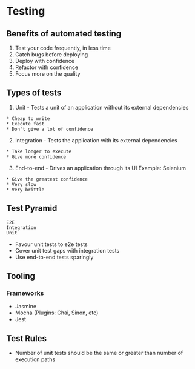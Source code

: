 # Testing

## Benefits of automated testing

1. Test your code frequently, in less time
2. Catch bugs before deploying
3. Deploy with confidence
4. Refactor with confidence
5. Focus more on the quality

## Types of tests

1. Unit - Tests a unit of an application without its external dependencies

```
* Cheap to write
* Execute fast
* Don't give a lot of confidence
```

2. Integration - Tests the application with its external dependencies

```
* Take longer to execute
* Give more confidence
```

3. End-to-end - Drives an application through its UI
   Example: Selenium

```
* Give the greatest confidence
* Very slow
* Very brittle
```

## Test Pyramid

```
E2E
Integration
Unit
```

- Favour unit tests to e2e tests
- Cover unit test gaps with integration tests
- Use end-to-end tests sparingly

## Tooling

### Frameworks

- Jasmine
- Mocha (Plugins: Chai, Sinon, etc)
- Jest

## Test Rules

- Number of unit tests should be the same or greater than number of execution paths
